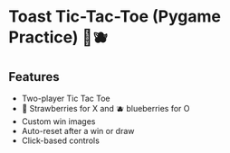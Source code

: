 # Toast Tic-Tac-Toe (Pygame Practice) 🍓🫐

## Features

- Two-player Tic Tac Toe
- 🍓 Strawberries for X and 🫐 blueberries for O
- Custom win images
- Auto-reset after a win or draw 
- Click-based controls 
